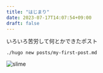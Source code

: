 ```yaml
---
title: "はじまり"
date: 2023-07-17T14:07:54+09:00
draft: false
---
```


いろいろ苦労して何とかできたポスト

```
./hugo new posts/my-first-post.md
```

![slime](images/slimetree.png)
